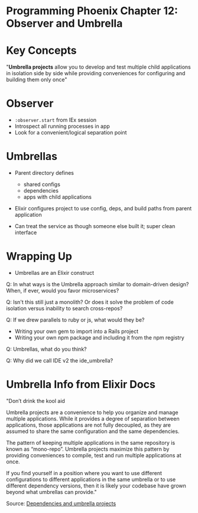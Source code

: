 # Programming Phoenix Chapter 12: Observer and Umbrella

# Key Concepts
"**Umbrella projects** allow you to develop and test multiple child applications in isolation side by side while providing conveniences for configuring and building them only once"

# Observer
- `:observer.start` from IEx session
- Introspect all running processes in app
- Look for a convenient/logical separation point 

# Umbrellas
- Parent directory defines
  - shared configs
  - dependencies
  - apps with child applications

- Elixir configures project to use config, deps, and build paths from parent application

- Can treat the service as though someone else built it; super clean interface

# Wrapping Up
- Umbrellas are an Elixir construct

Q: In what ways is the Umbrella approach similar to domain-driven design? When, if ever, would you favor microservices? 

Q: Isn't this still just a monolith? Or does it solve the problem of code isolation versus inability to search cross-repos? 

Q: If we drew parallels to ruby or js, what would they be? 
  - Writing your own gem to import into a Rails project
  - Writing your own npm package and including it from the npm registry

Q: Umbrellas, what do you think?

Q: Why did we call IDE v2 the ide_umbrella?

# Umbrella Info from Elixir Docs
"Don’t drink the kool aid

Umbrella projects are a convenience to help you organize and manage multiple applications. While it provides a degree of separation between applications, those applications are not fully decoupled, as they are assumed to share the same configuration and the same dependencies.

The pattern of keeping multiple applications in the same repository is known as “mono-repo”. Umbrella projects maximize this pattern by providing conveniences to compile, test and run multiple applications at once.

If you find yourself in a position where you want to use different configurations to different applications in the same umbrella or to use different dependency versions, then it is likely your codebase have grown beyond what umbrellas can provide."

Source: [Dependencies and umbrella projects](https://elixir-lang.org/getting-started/mix-otp/dependencies-and-umbrella-apps.html)
